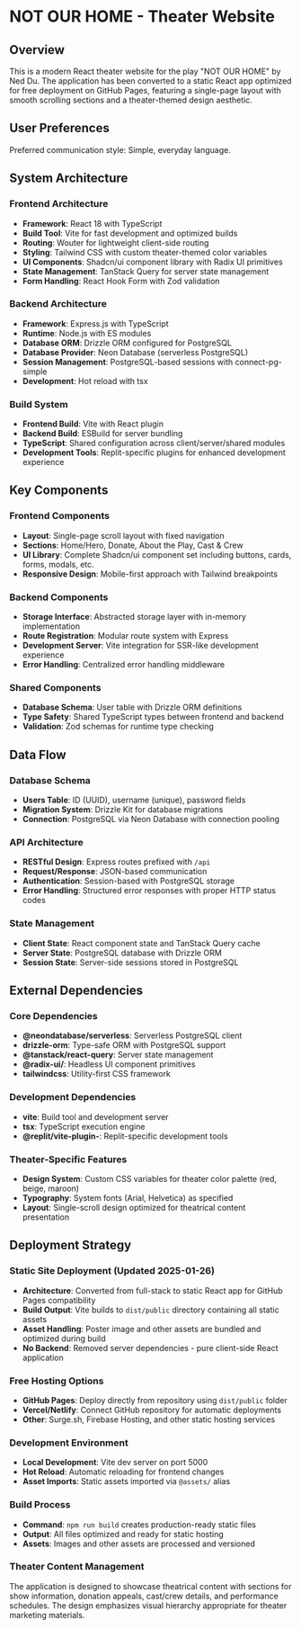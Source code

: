 # NOT OUR HOME - Theater Website

## Overview

This is a modern React theater website for the play "NOT OUR HOME" by Ned Du. The application has been converted to a static React app optimized for free deployment on GitHub Pages, featuring a single-page layout with smooth scrolling sections and a theater-themed design aesthetic.

## User Preferences

Preferred communication style: Simple, everyday language.

## System Architecture

### Frontend Architecture
- **Framework**: React 18 with TypeScript
- **Build Tool**: Vite for fast development and optimized builds
- **Routing**: Wouter for lightweight client-side routing
- **Styling**: Tailwind CSS with custom theater-themed color variables
- **UI Components**: Shadcn/ui component library with Radix UI primitives
- **State Management**: TanStack Query for server state management
- **Form Handling**: React Hook Form with Zod validation

### Backend Architecture
- **Framework**: Express.js with TypeScript
- **Runtime**: Node.js with ES modules
- **Database ORM**: Drizzle ORM configured for PostgreSQL
- **Database Provider**: Neon Database (serverless PostgreSQL)
- **Session Management**: PostgreSQL-based sessions with connect-pg-simple
- **Development**: Hot reload with tsx

### Build System
- **Frontend Build**: Vite with React plugin
- **Backend Build**: ESBuild for server bundling
- **TypeScript**: Shared configuration across client/server/shared modules
- **Development Tools**: Replit-specific plugins for enhanced development experience

## Key Components

### Frontend Components
- **Layout**: Single-page scroll layout with fixed navigation
- **Sections**: Home/Hero, Donate, About the Play, Cast & Crew
- **UI Library**: Complete Shadcn/ui component set including buttons, cards, forms, modals, etc.
- **Responsive Design**: Mobile-first approach with Tailwind breakpoints

### Backend Components
- **Storage Interface**: Abstracted storage layer with in-memory implementation
- **Route Registration**: Modular route system with Express
- **Development Server**: Vite integration for SSR-like development experience
- **Error Handling**: Centralized error handling middleware

### Shared Components
- **Database Schema**: User table with Drizzle ORM definitions
- **Type Safety**: Shared TypeScript types between frontend and backend
- **Validation**: Zod schemas for runtime type checking

## Data Flow

### Database Schema
- **Users Table**: ID (UUID), username (unique), password fields
- **Migration System**: Drizzle Kit for database migrations
- **Connection**: PostgreSQL via Neon Database with connection pooling

### API Architecture
- **RESTful Design**: Express routes prefixed with `/api`
- **Request/Response**: JSON-based communication
- **Authentication**: Session-based with PostgreSQL storage
- **Error Handling**: Structured error responses with proper HTTP status codes

### State Management
- **Client State**: React component state and TanStack Query cache
- **Server State**: PostgreSQL database with Drizzle ORM
- **Session State**: Server-side sessions stored in PostgreSQL

## External Dependencies

### Core Dependencies
- **@neondatabase/serverless**: Serverless PostgreSQL client
- **drizzle-orm**: Type-safe ORM with PostgreSQL support
- **@tanstack/react-query**: Server state management
- **@radix-ui/**: Headless UI component primitives
- **tailwindcss**: Utility-first CSS framework

### Development Dependencies
- **vite**: Build tool and development server
- **tsx**: TypeScript execution engine
- **@replit/vite-plugin-**: Replit-specific development tools

### Theater-Specific Features
- **Design System**: Custom CSS variables for theater color palette (red, beige, maroon)
- **Typography**: System fonts (Arial, Helvetica) as specified
- **Layout**: Single-scroll design optimized for theatrical content presentation

## Deployment Strategy

### Static Site Deployment (Updated 2025-01-26)
- **Architecture**: Converted from full-stack to static React app for GitHub Pages compatibility
- **Build Output**: Vite builds to `dist/public` directory containing all static assets
- **Asset Handling**: Poster image and other assets are bundled and optimized during build
- **No Backend**: Removed server dependencies - pure client-side React application

### Free Hosting Options
- **GitHub Pages**: Deploy directly from repository using `dist/public` folder
- **Vercel/Netlify**: Connect GitHub repository for automatic deployments
- **Other**: Surge.sh, Firebase Hosting, and other static hosting services

### Development Environment
- **Local Development**: Vite dev server on port 5000
- **Hot Reload**: Automatic reloading for frontend changes
- **Asset Imports**: Static assets imported via `@assets/` alias

### Build Process
- **Command**: `npm run build` creates production-ready static files
- **Output**: All files optimized and ready for static hosting
- **Assets**: Images and other assets are processed and versioned

### Theater Content Management
The application is designed to showcase theatrical content with sections for show information, donation appeals, cast/crew details, and performance schedules. The design emphasizes visual hierarchy appropriate for theater marketing materials.